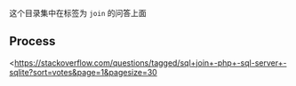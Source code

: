 这个目录集中在标签为 `join` 的问答上面

## Process

<https://stackoverflow.com/questions/tagged/sql+join+-php+-sql-server+-sqlite?sort=votes&page=1&pagesize=30



